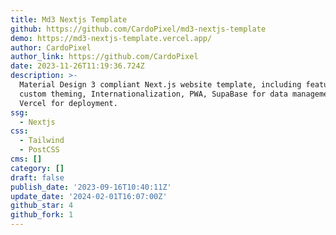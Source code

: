 ```yaml
---
title: Md3 Nextjs Template
github: https://github.com/CardoPixel/md3-nextjs-template
demo: https://md3-nextjs-template.vercel.app/
author: CardoPixel
author_link: https://github.com/CardoPixel
date: 2023-11-26T11:19:36.724Z
description: >-
  Material Design 3 compliant Next.js website template, including features like:
  custom theming, Internationalization, PWA, SupaBase for data management, and
  Vercel for deployment.
ssg:
  - Nextjs
css:
  - Tailwind
  - PostCSS
cms: []
category: []
draft: false
publish_date: '2023-09-16T10:40:11Z'
update_date: '2024-02-01T16:07:00Z'
github_star: 4
github_fork: 1
---
```

